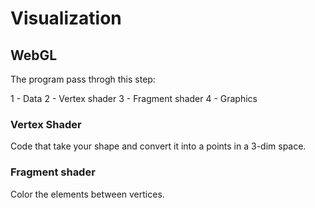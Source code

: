 # Visualization

## WebGL

The program pass throgh this step:

1 - Data
2 - Vertex shader
3 - Fragment shader 
4 - Graphics 

### Vertex Shader 

Code that take your shape and convert it into a points in a 3-dim space.

### Fragment shader

Color the elements between vertices.
